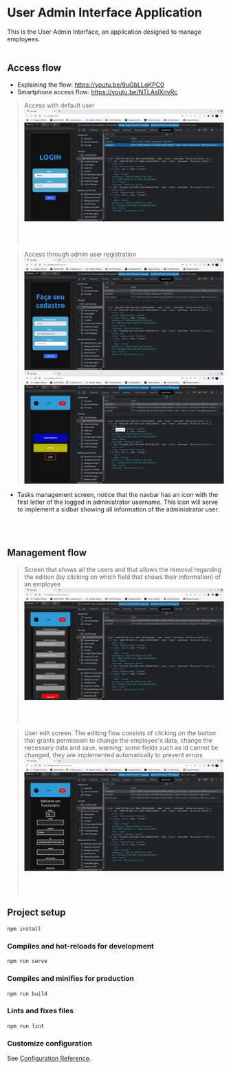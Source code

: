 # User Admin Interface Application


This is the User Admin Interface, an application designed to manage employees.
<br></br>

## Access flow

- Explaining the flow: https://youtu.be/9uGbLLqKPC0
- Smartphone access flow: https://youtu.be/NTLAslXnvRc

> Access with default user
![Texto alternativo](./doc/default-user.png)
<br></br>
<br></br>

> Access through admin user registration
![Texto alternativo](./doc/register.png)
![Texto alternativo](./doc/registered.png)
- Tasks management screen, notice that the navbar has an icon with the first letter of the logged in administrator username. This icon will serve to implement a sidbar showing all information of the administrator user.
<br></br>
<br></br>

## Management flow


> Screen that shows all the users and that allows the removal regarding the edition (by clicking on which field that shows their information) of an employee
![Texto alternativo](./doc/employees.png)
<br></br>
<br></br>

> User edit screen. The editing flow consists of clicking on the button that grants permission to change the employee's data, change the necessary data and save.
> warning: some fields such as id cannot be changed, they are implemented automatically to prevent errors
![Texto alternativo](./doc/management.png)
<br></br>
<br></br>


## Project setup
```
npm install
```

### Compiles and hot-reloads for development
```
npm run serve
```

### Compiles and minifies for production
```
npm run build
```

### Lints and fixes files
```
npm run lint
```

### Customize configuration
See [Configuration Reference](https://cli.vuejs.org/config/).
